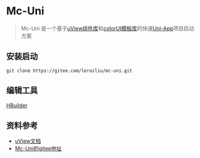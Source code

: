 # Mc-Uni

> Mc-Uni 是一个基于[uView组件库](https://www.uviewui.com/)和[colorUI模板库](https://ext.dcloud.net.cn/plugin?id=239)的快速[Uni-App](http://zh.uniapp.dcloud.io/)项目启动方案

## 安装启动

```shell
git clone https://gitee.com/leroiliu/mc-uni.git
```

## 编辑工具

[HBuilder](https://www.dcloud.io/hbuilderx.html)

## 资料参考

- [uView文档](https://www.uviewui.com/)
- [Mc-Uni的gitee地址](https://gitee.com/leroiliu/mc-uni/)
